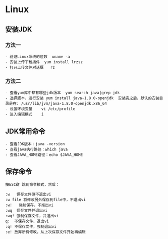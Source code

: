 # Linux

## 安装JDK

### 方法一

    - 验证Linux系统的位数  uname -a
    - 安装上传下载插件  yum install lrzsz
    - 打开上传文件对话框   rz
    
### 方法二

    - 查看yum库中都有哪些jdk版本  yum search java|grep jdk
    - 选择版本，进行安装 yum install java-1.8.0-openjdk  安装完之后，默认的安装目录是在: /usr/lib/jvm/java-1.8.0-openjdk.x86_64
    - 设置环境变量    vi /etc/profile
    - 进入编辑模式    i
    
## JDK常用命令

    - 查看JDK版本：java -version
    - 查看java执行路径：which java
    - 查看JAVA_HOME路径：echo $JAVA_HOME
    
 ## 保存命令
    
      
    按ESC键 跳到命令模式，然后：
     
    :w   保存文件但不退出vi
    :w file 将修改另外保存到file中，不退出vi
    :w!   强制保存，不推出vi
    :wq  保存文件并退出vi
    :wq! 强制保存文件，并退出vi
    q:  不保存文件，退出vi
    :q! 不保存文件，强制退出vi
    :e! 放弃所有修改，从上次保存文件开始再编辑